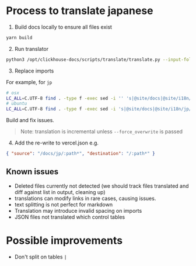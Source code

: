 # Process to translate japanese

1. Build docs locally to ensure all files exist

```bash
yarn build
```

2. Run translator

```bash
python3 /opt/clickhouse-docs/scripts/translate/translate.py --input-folder /opt/clickhouse-docs/docs --output-folder /opt/clickhouse-docs/i18n/ja --config ./languages/ja.json
```

3. Replace imports

For example, for `jp`

```bash
# osx
LC_ALL=C.UTF-8 find . -type f -exec sed -i '' 's|@site/docs|@site/i18n/jp/docusaurus-plugin-content-docs/current|g' {} +
# ubuntu
LC_ALL=C.UTF-8 find . -type f -exec sed -i 's|@site/docs|@site/i18n/jp/docusaurus-plugin-content-docs/current|g' {} +
```

Build and fix issues.

> Note: translation is incremental unless `--force_overwrite` is passed

4. Add the re-write to vercel.json e.g.

```json
{ "source": "/docs/jp/:path*", "destination": "/:path*" }
```

## Known issues

- Deleted files currently not detected (we should track files translated and diff against list in output, cleaning up)
- translations can modify links in rare cases, causing issues.
- text splitting is not perfect for markdown
- Translation may introduce invalid spacing on imports
- JSON files not translated which control tables

# Possible improvements

- Don't split on tables `|`
